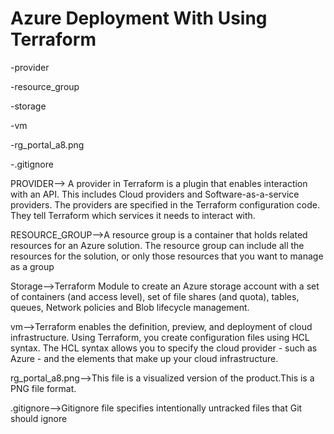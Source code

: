 # Azure Deployment With Using Terraform

-provider

-resource_group

-storage

-vm

-rg_portal_a8.png

-.gitignore


PROVIDER--> A provider in Terraform is a plugin that enables interaction with an API. This includes Cloud providers and Software-as-a-service providers. The providers are specified in the Terraform configuration code. They tell Terraform which services it needs to interact with.


RESOURCE_GROUP-->A resource group is a container that holds related resources for an Azure solution. The resource group can include all the resources for the solution, or only those resources that you want to manage as a group

Storage-->Terraform Module to create an Azure storage account with a set of containers (and access level), set of file shares (and quota), tables, queues, Network policies and Blob lifecycle management.

vm-->Terraform enables the definition, preview, and deployment of cloud infrastructure. Using Terraform, you create configuration files using HCL syntax. The HCL syntax allows you to specify the cloud provider - such as Azure - and the elements that make up your cloud infrastructure.

rg_portal_a8.png-->This file is a visualized version of the product.This is a PNG file format.

.gitignore-->Gitignore file specifies intentionally untracked files that Git should ignore
